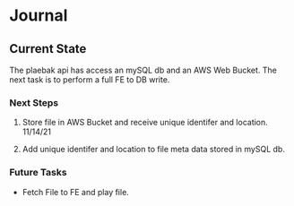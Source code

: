 # Journal

## Current State

The plaebak api has access an mySQL db and an AWS Web Bucket. The next task is to perform a full FE to DB write.

### Next Steps

1. Store file in AWS Bucket and receive unique identifer and location. 11/14/21

2. Add unique identifer and location to file meta data stored in mySQL db.

### Future Tasks

- Fetch File to FE and play file.
